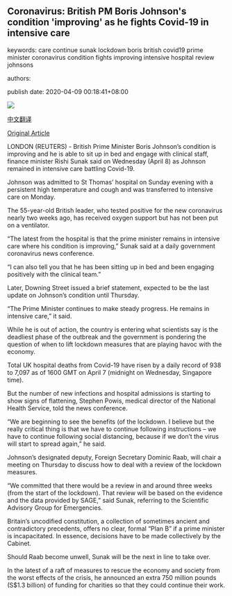 ## Coronavirus: British PM Boris Johnson's condition 'improving' as he fights Covid-19 in intensive care

keywords: care continue sunak lockdown boris british covid19 prime minister coronavirus condition fights improving intensive hospital review johnsons

authors: 

publish date: 2020-04-09 00:18:41+08:00

![](https://www.straitstimes.com/sites/default/files/media-youtube/TAj0XKAELF8.jpg)

[中文翻译](Coronavirus%3A%20British%20PM%20Boris%20Johnson%27s%20condition%20%27improving%27%20as%20he%20fights%20Covid-19%20in%20intensive%20care_zh.md)

[Original Article](https://www.straitstimes.com/world/europe/coronavirus-british-pm-boris-johnsons-condition-improving-can-sit-up-in-bed-says)

LONDON (REUTERS) - British Prime Minister Boris Johnson’s condition is improving and he is able to sit up in bed and engage with clinical staff, finance minister Rishi Sunak said on Wednesday (April 8) as Johnson remained in intensive care battling Covid-19.

Johnson was admitted to St Thomas’ hospital on Sunday evening with a persistent high temperature and cough and was transferred to intensive care on Monday.

The 55-year-old British leader, who tested positive for the new coronavirus nearly two weeks ago, has received oxygen support but has not been put on a ventilator.

“The latest from the hospital is that the prime minister remains in intensive care where his condition is improving,” Sunak said at a daily government coronavirus news conference.

“I can also tell you that he has been sitting up in bed and been engaging positively with the clinical team.”

Later, Downing Street issued a brief statement, expected to be the last update on Johnson’s condition until Thursday.

“The Prime Minister continues to make steady progress. He remains in intensive care,” it said.

While he is out of action, the country is entering what scientists say is the deadliest phase of the outbreak and the government is pondering the question of when to lift lockdown measures that are playing havoc with the economy.

Total UK hospital deaths from Covid-19 have risen by a daily record of 938 to 7,097 as of 1600 GMT on April 7 (midnight on Wednesday, Singapore time).

But the number of new infections and hospital admissions is starting to show signs of flattening, Stephen Powis, medical director of the National Health Service, told the news conference.

“We are beginning to see the benefits (of the lockdown. I believe but the really critical thing is that we have to continue following instructions – we have to continue following social distancing, because if we don’t the virus will start to spread again,” he said.

Johnson’s designated deputy, Foreign Secretary Dominic Raab, will chair a meeting on Thursday to discuss how to deal with a review of the lockdown measures.

“We committed that there would be a review in and around three weeks (from the start of the lockdown). That review will be based on the evidence and the data provided by SAGE,” said Sunak, referring to the Scientific Advisory Group for Emergencies.

Britain’s uncodified constitution, a collection of sometimes ancient and contradictory precedents, offers no clear, formal “Plan B” if a prime minister is incapacitated. In essence, decisions have to be made collectively by the Cabinet.

Should Raab become unwell, Sunak will be the next in line to take over.

In the latest of a raft of measures to rescue the economy and society from the worst effects of the crisis, he announced an extra 750 million pounds (S$1.3 billion) of funding for charities so that they could continue their work.